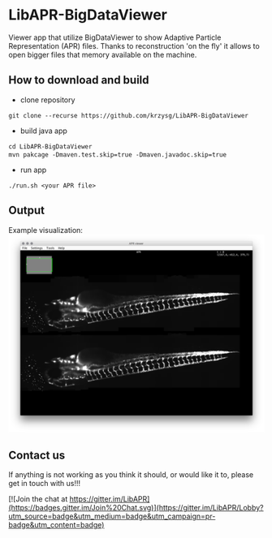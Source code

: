 # LibAPR-BigDataViewer

Viewer app that utilize BigDataViewer to show Adaptive Particle Representation (APR) files. Thanks to reconstruction 'on the fly' it allows to open bigger files that memory available on the machine.

## How to download and build
* clone repository
```
git clone --recurse https://github.com/krzysg/LibAPR-BigDataViewer
```
* build java app
```
cd LibAPR-BigDataViewer
mvn pakcage -Dmaven.test.skip=true -Dmaven.javadoc.skip=true
```
* run app
```
./run.sh <your APR file>
```

## Output
Example visualization:
![7GB data set with 4 tiled zebrafishes](doc/screenShot.png/?raw=true)


## Contact us

If anything is not working as you think it should, or would like it to, please get in touch with us!!!

[![Join the chat at https://gitter.im/LibAPR](https://badges.gitter.im/Join%20Chat.svg)](https://gitter.im/LibAPR/Lobby?utm_source=badge&utm_medium=badge&utm_campaign=pr-badge&utm_content=badge)
